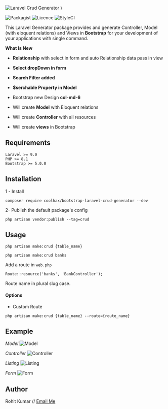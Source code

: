 ![Laravel Crud Generator](https://banners.beyondco.de/Laravel%20CRUD.png?theme=dark&packageManager=composer+require&packageName=coolhax%2Fbootstrap-laravel-crud-generator&pattern=architect&style=style_1&description=Laravel+CRUD+Generator&md=1&showWatermark=0&fontSize=100px&images=gift)
)


![Packagist](https://img.shields.io/badge/Packagist-v1.3.2-green.svg?style=flat-square)
![Licence](https://img.shields.io/badge/Licence-MIT-green.svg?style=flat-square)
![StyleCI](https://img.shields.io/badge/StyleCI-pass-green.svg?style=flat-square)


This Laravel Generator package provides and generate Controller, Model (with eloquent relations) and Views in **Bootstrap** for your development of your applications with single command.

**What Is New**
- **Relationship** with select in form and auto Relationship data pass in view 
- **Select dropDown in form**
- **Search Filter added**
- **$serchable Property in Model**
- Bootstrap new Design **col-md-6**


- Will create **Model** with Eloquent relations
- Will create **Controller** with all resources
- Will create **views** in Bootstrap

## Requirements
    Laravel >= 9.0
    PHP >= 8.1
    Bootstrap >= 5.0.0

## Installation
1 - Install
```
composer require coolhax/bootstrap-laravel-crud-generator --dev
```
2- Publish the default package's config
```
php artisan vendor:publish --tag=crud
```

## Usage
```
php artisan make:crud {table_name}

php artisan make:crud banks
```

Add a route in `web.php`
```
Route::resource('banks', 'BankController');
```
Route name in plural slug case.

#### Options
 - Custom Route
```
php artisan make:crud {table_name} --route={route_name}
```

## Example

*Model*
![Model](https://i.imgur.com/zTSoYvJ.png)


*Controller*
![Controller](https://i.imgur.com/G1ytmcL.png)


*Listing*
![Listing](https://i.imgur.com/UH5XGuw.png)


*Form*
![Form](https://i.imgur.com/poRiZRO.png)


## Author

Rohit Kumar // [Email Me](mailto:coolelearning.php@gmail.com)

